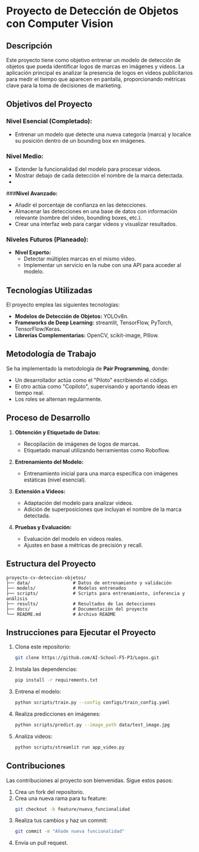 # Proyecto de Detección de Objetos con Computer Vision

## Descripción
Este proyecto tiene como objetivo entrenar un modelo de detección de objetos que pueda identificar logos de marcas en imágenes y videos. La aplicación principal es analizar la presencia de logos en videos publicitarios para medir el tiempo que aparecen en pantalla, proporcionando métricas clave para la toma de decisiones de marketing.

## Objetivos del Proyecto

### Nivel Esencial (Completado):
- Entrenar un modelo que detecte una nueva categoría (marca) y localice su posición dentro de un bounding box en imágenes.

### Nivel Medio:
- Extender la funcionalidad del modelo para procesar videos.
- Mostrar debajo de cada detección el nombre de la marca detectada.
- 
###**Nivel Avanzado:**
  - Añadir el porcentaje de confianza en las detecciones.
  - Almacenar las detecciones en una base de datos con información relevante (nombre del video, bounding boxes, etc.).
  - Crear una interfaz web para cargar videos y visualizar resultados.
  

### Niveles Futuros (Planeado):

- **Nivel Experto:**
  - Detectar múltiples marcas en el mismo video.
  - Implementar un servicio en la nube con una API para acceder al modelo.

## Tecnologías Utilizadas
El proyecto emplea las siguientes tecnologías:

- **Modelos de Detección de Objetos:** YOLOv8n.
- **Frameworks de Deep Learning:** streamlit, TensorFlow, PyTorch, TensorFlow/Keras.
- **Librerías Complementarias:** OpenCV, scikit-image, Pillow.

## Metodología de Trabajo
Se ha implementado la metodología de **Pair Programming**, donde:
- Un desarrollador actúa como el "Piloto" escribiendo el código.
- El otro actúa como "Copiloto", supervisando y aportando ideas en tiempo real.
- Los roles se alternan regularmente.

## Proceso de Desarrollo
1. **Obtención y Etiquetado de Datos:**
   - Recopilación de imágenes de logos de marcas.
   - Etiquetado manual utilizando herramientas como Roboflow.

2. **Entrenamiento del Modelo:**
   - Entrenamiento inicial para una marca específica con imágenes estáticas (nivel esencial).

3. **Extensión a Videos:**
   - Adaptación del modelo para analizar videos.
   - Adición de superposiciones que incluyan el nombre de la marca detectada.

4. **Pruebas y Evaluación:**
   - Evaluación del modelo en videos reales.
   - Ajustes en base a métricas de precisión y recall.

## Estructura del Proyecto
```
proyecto-cv-deteccion-objetos/
├── data/                # Datos de entrenamiento y validación
├── models/              # Modelos entrenados
├── scripts/             # Scripts para entrenamiento, inferencia y análisis
├── results/             # Resultados de las detecciones
├── docs/                # Documentación del proyecto
└── README.md            # Archivo README
```

## Instrucciones para Ejecutar el Proyecto
1. Clona este repositorio:
   ```bash
   git clone https://github.com/AI-School-F5-P3/Logos.git
   ```
2. Instala las dependencias:
   ```bash
   pip install -r requirements.txt
   ```
3. Entrena el modelo:
   ```bash
   python scripts/train.py --config configs/train_config.yaml
   ```
4. Realiza predicciones en imágenes:
   ```bash
   python scripts/predict.py --image_path data/test_image.jpg
   ```
5. Analiza videos:
   ```bash
   python scripts/streamlit run app_video.py 
   ```

## Contribuciones
Las contribuciones al proyecto son bienvenidas. Sigue estos pasos:
1. Crea un fork del repositorio.
2. Crea una nueva rama para tu feature:
   ```bash
   git checkout -b feature/nueva_funcionalidad
   ```
3. Realiza tus cambios y haz un commit:
   ```bash
   git commit -m "Añade nueva funcionalidad"
   ```
4. Envía un pull request.


